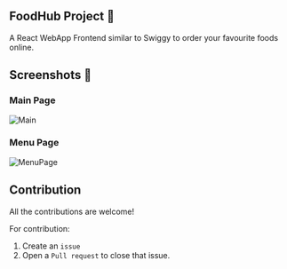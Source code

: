 ## FoodHub Project 🍴
A React WebApp Frontend similar to Swiggy to order your favourite foods online.

## Screenshots 🥃
### Main Page

![Main](https://github.com/shubhxg/FoodHub/assets/69891912/f7f90ac4-653e-425a-998b-ffba62a8d9f5)

### Menu Page
![MenuPage](https://github.com/shubhxg/FoodHub/assets/69891912/d03489b2-5bb7-4da7-83e6-a12c3db05eab)

## Contribution
All the contributions are welcome!

For contribution: 
1. Create an `issue`
2. Open a `Pull request` to close that issue.
